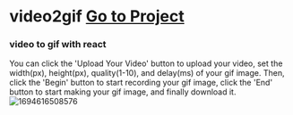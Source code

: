 # video2gif  [Go to Project](https://sansui-d.github.io/video2gif/) 
### video to gif with react
You can click the 'Upload Your Video' button to upload your video,
set the width(px), height(px), quality(1-10), and delay(ms) of your gif image.
Then, click the 'Begin' button to start recording your gif image,
click the 'End' button to start making your gif image,
and finally download it.
![1694616508576](https://github.com/sansui-d/video2gif/assets/71920152/dd08cf77-ccb2-4deb-89df-d1757da61f79)
